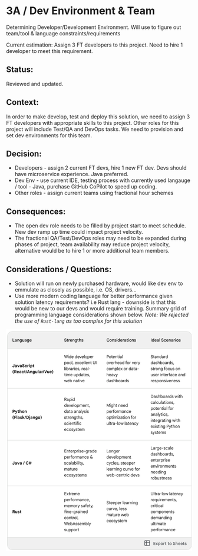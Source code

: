 # 3A / Dev Environment & Team

Determining Developer/Development Environment. Will use to figure out team/tool & language constraints/requirements

Current estimation: Assign 3 FT developers to this project.  Need to hire 1 developer to meet this requirement.

## Status: 
Reviewed and updated.

## Context: 
In order to make develop, test and deploy this solution, we need to assign 3 FT developers with appropriate skills to this project. Other roles for this project will include Test/QA and DevOps tasks.  We need to provision and set dev environments for this team.

## Decision: 
- Developers - assign 2 current FT devs, hire 1 new FT dev.  Devs should have microservice experience.  Java preferred.
- Dev Env - use current IDE, testing process with currently used langauge / tool - Java, purchase GitHub CoPilot to speed up coding.
- Other roles - assign current teams using fractional hour schemes 
  
## Consequences: 
- The open dev role needs to be filled by project start to meet schedule. New dev ramp up time could impact project velocity.
- The fractional QA/Test/DevOps roles may need to be expanded during phases of project, team availability may reduce project velocity, alternative would be to hire 1 or more additional team members.

## Considerations / Questions:
- Solution will run on newly purchased hardware, would like dev env to emmulate as closely as possible, i.e. OS, drivers...
- Use more modern coding language for better performance given solution latency requirements? i.e Rust lang - downside is that this would be new to our devs and would require training. Summary grid of programming language considerations shown below.  *Note: We rejected the use of `Rust-lang` as too complex for this solution*

<img src="../images/dev-langauges.png" width=800>


